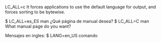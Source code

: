 LC_ALL=c
It forces applications to use the default language for output, and forces sorting to be bytewise.

$ LC_ALL=es_ES man
¿Qué página de manual desea?
$ LC_ALL=C man
What manual page do you want?

Mensajes en ingles:
$ LANG=en_US comando
